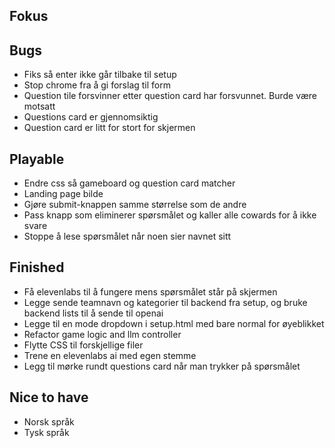 ## Fokus

## Bugs
- Fiks så enter ikke går tilbake til setup
- Stop chrome fra å gi forslag til form 
- Question tile forsvinner etter question card har forsvunnet. Burde være motsatt
- Questions card er gjennomsiktig
- Question card er litt for stort for skjermen

## Playable
- Endre css så gameboard og question card matcher
- Landing page bilde
- Gjøre submit-knappen samme størrelse som de andre
- Pass knapp som eliminerer spørsmålet og kaller alle cowards for å ikke svare
- Stoppe å lese spørsmålet når noen sier navnet sitt

## Finished
- Få elevenlabs til å fungere mens spørsmålet står på skjermen
- Legge sende teamnavn og kategorier til backend fra setup, og bruke backend lists til å sende til openai
- Legge til en mode dropdown i setup.html med bare normal for øyeblikket
- Refactor game logic and llm controller
- Flytte CSS til forskjellige filer
- Trene en elevenlabs ai med egen stemme
- Legg til mørke rundt questions card når man trykker på spørsmålet


## Nice to have
- Norsk språk
- Tysk språk

